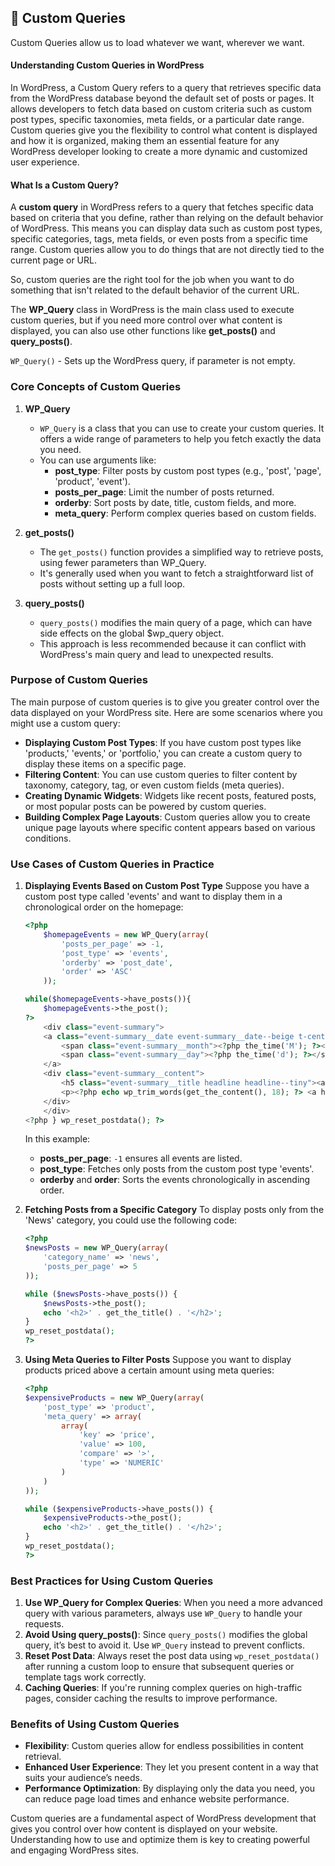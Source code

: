 ## 📌 Custom Queries

Custom Queries allow us to load whatever we want, wherever we want.

#### Understanding Custom Queries in WordPress

In WordPress, a Custom Query refers to a query that retrieves specific data from the WordPress database beyond the default set of posts or pages. It allows developers to fetch data based on custom criteria such as custom post types, specific taxonomies, meta fields, or a particular date range. Custom queries give you the flexibility to control what content is displayed and how it is organized, making them an essential feature for any WordPress developer looking to create a more dynamic and customized user experience.

#### What Is a Custom Query?

A **custom query** in WordPress refers to a query that fetches specific data based on criteria that you define, rather than relying on the default behavior of WordPress. This means you can display data such as custom post types, specific categories, tags, meta fields, or even posts from a specific time range. Custom queries allow you to do things that are not directly tied to the current page or URL.

So, custom queries are the right tool for the job when you want to do something that isn't related to the default behavior of the current URL.


The **WP_Query** class in WordPress is the main class used to execute custom queries, but if you need more control over what content is displayed, you can also use other functions like **get_posts()** and **query_posts()**.

`WP_Query()` - Sets up the WordPress query, if parameter is not empty.

### Core Concepts of Custom Queries

1. **WP_Query**
   - `WP_Query` is a class that you can use to create your custom queries. It offers a wide range of parameters to help you fetch exactly the data you need.
   - You can use arguments like:
     - **post_type**: Filter posts by custom post types (e.g., 'post', 'page', 'product', 'event').
     - **posts_per_page**: Limit the number of posts returned.
     - **orderby**: Sort posts by date, title, custom fields, and more.
     - **meta_query**: Perform complex queries based on custom fields.

2. **get_posts()**
   - The `get_posts()` function provides a simplified way to retrieve posts, using fewer parameters than WP_Query.
   - It's generally used when you want to fetch a straightforward list of posts without setting up a full loop.

3. **query_posts()**
   - `query_posts()` modifies the main query of a page, which can have side effects on the global $wp_query object.
   - This approach is less recommended because it can conflict with WordPress's main query and lead to unexpected results.

### Purpose of Custom Queries

The main purpose of custom queries is to give you greater control over the data displayed on your WordPress site. Here are some scenarios where you might use a custom query:

- **Displaying Custom Post Types**: If you have custom post types like 'products,' 'events,' or 'portfolio,' you can create a custom query to display these items on a specific page.
- **Filtering Content**: You can use custom queries to filter content by taxonomy, category, tag, or even custom fields (meta queries).
- **Creating Dynamic Widgets**: Widgets like recent posts, featured posts, or most popular posts can be powered by custom queries.
- **Building Complex Page Layouts**: Custom queries allow you to create unique page layouts where specific content appears based on various conditions.

### Use Cases of Custom Queries in Practice

1. **Displaying Events Based on Custom Post Type**
   Suppose you have a custom post type called 'events' and want to display them in a chronological order on the homepage:

   ```php
   <?php 
       $homepageEvents = new WP_Query(array(
           'posts_per_page' => -1,
           'post_type' => 'events',
           'orderby' => 'post_date',
           'order' => 'ASC'
       )); 

   while($homepageEvents->have_posts()){
       $homepageEvents->the_post();
   ?>
       <div class="event-summary">
       <a class="event-summary__date event-summary__date--beige t-center" href="<?php the_permalink(); ?>">
           <span class="event-summary__month"><?php the_time('M'); ?></span>
           <span class="event-summary__day"><?php the_time('d'); ?></span>
       </a>
       <div class="event-summary__content">
           <h5 class="event-summary__title headline headline--tiny"><a href="<?php the_permalink(); ?>"><?php the_title(); ?></a></h5>
           <p><?php echo wp_trim_words(get_the_content(), 18); ?> <a href="<?php the_permalink(); ?>" class="nu gray">Read more</a></p>
       </div>
       </div>
   <?php } wp_reset_postdata(); ?> 
   ```

   In this example:
   - **posts_per_page**: `-1` ensures all events are listed.
   - **post_type**: Fetches only posts from the custom post type 'events'.
   - **orderby** and **order**: Sorts the events chronologically in ascending order.

2. **Fetching Posts from a Specific Category**
   To display posts only from the 'News' category, you could use the following code:

   ```php
   <?php
   $newsPosts = new WP_Query(array(
       'category_name' => 'news',
       'posts_per_page' => 5
   ));

   while ($newsPosts->have_posts()) {
       $newsPosts->the_post();
       echo '<h2>' . get_the_title() . '</h2>';
   }
   wp_reset_postdata();
   ?>
   ```

3. **Using Meta Queries to Filter Posts**
   Suppose you want to display products priced above a certain amount using meta queries:

   ```php
   <?php
   $expensiveProducts = new WP_Query(array(
       'post_type' => 'product',
       'meta_query' => array(
           array(
               'key' => 'price',
               'value' => 100,
               'compare' => '>',
               'type' => 'NUMERIC'
           )
       )
   ));

   while ($expensiveProducts->have_posts()) {
       $expensiveProducts->the_post();
       echo '<h2>' . get_the_title() . '</h2>';
   }
   wp_reset_postdata();
   ?>
   ```

### Best Practices for Using Custom Queries

1. **Use WP_Query for Complex Queries**: When you need a more advanced query with various parameters, always use `WP_Query` to handle your requests.
2. **Avoid Using query_posts()**: Since `query_posts()` modifies the global query, it’s best to avoid it. Use `WP_Query` instead to prevent conflicts.
3. **Reset Post Data**: Always reset the post data using `wp_reset_postdata()` after running a custom loop to ensure that subsequent queries or template tags work correctly.
4. **Caching Queries**: If you're running complex queries on high-traffic pages, consider caching the results to improve performance.

### Benefits of Using Custom Queries

- **Flexibility**: Custom queries allow for endless possibilities in content retrieval.
- **Enhanced User Experience**: They let you present content in a way that suits your audience’s needs.
- **Performance Optimization**: By displaying only the data you need, you can reduce page load times and enhance website performance.

Custom queries are a fundamental aspect of WordPress development that gives you control over how content is displayed on your website. Understanding how to use and optimize them is key to creating powerful and engaging WordPress sites.
